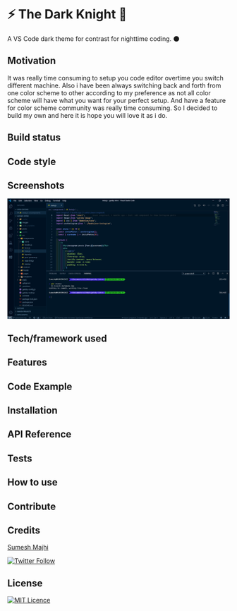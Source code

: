 # ⚡ The Dark Knight 🦇

A VS Code dark theme for contrast for nighttime coding. 🌑

## Motivation

It was really time consuming to setup you code editor overtime you switch different machine. Also i have been always switching back and forth from one color scheme to other according to my preference as not all color scheme will have what you want for your perfect setup. And have a feature for color scheme community was really time consuming. So I decided to build my own and here it is hope you will love it as i do.

## Build status

## Code style

## Screenshots
![](./assets/Screenshot.png)

## Tech/framework used

## Features

## Code Example

## Installation

## API Reference

## Tests

## How to use

## Contribute

## Credits

[Sumesh Majhi](https://github.com/MajhiRockzZ) 

[![Twitter Follow](https://img.shields.io/twitter/follow/MajhiRockzZ?style=social)](https://twitter.com/MajhiRockzZ)

## License
[![MIT Licence](https://badges.frapsoft.com/os/mit/mit-175x39.png?v=103)](https://opensource.org/licenses/mit-license.php)